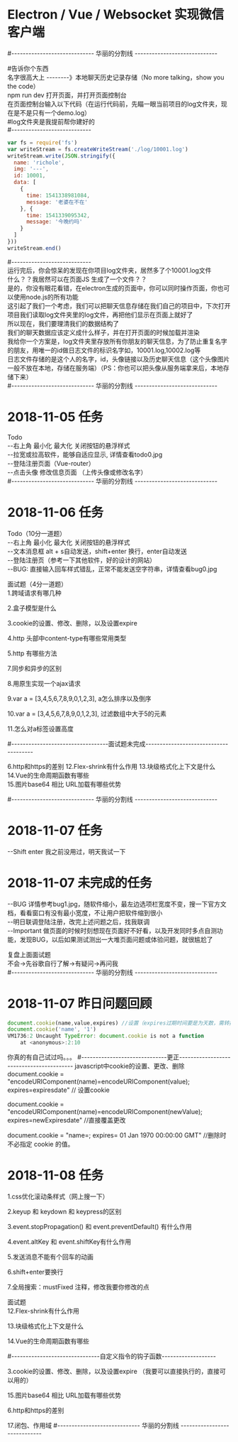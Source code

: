 # Electron / Vue / Websocket 实现微信客户端  
#----------------------------- 华丽的分割线 -----------------------------  

#告诉你个东西  
名字很高大上 --------》本地聊天历史记录存储（No more talking，show you the code）  
npm run dev 打开页面，并打开页面控制台  
在页面控制台输入以下代码（在运行代码前，先瞄一眼当前项目的log文件夹，现在是不是只有一个demo.log）  
#log文件夹是我提前帮你建好的  
#----------------------------  
```javascript
var fs = require('fs')  
var writeStream = fs.createWriteStream('./log/10001.log')  
writeStream.write(JSON.stringify({  
  name: 'richole',  
  img: '---',  
  id: 10001,  
  data: [  
    {  
      time: 1541338981084,  
      message: '老婆在不在'  
    }, {  
      time: 1541339095342,  
      message: '今晚约吗'  
    }  
  ]  
}))  
writeStream.end()  
```
#----------------------------  
运行完后，你会惊呆的发现在你项目log文件夹，居然多了个10001.log文件  
什么？？我居然可以在页面JS 生成了一个文件？？  
是的，你没有眼花看错，在electron生成的页面中，你可以同时操作页面，你也可以使用node.js的所有功能  
这引起了我们一个考虑，我们可以把聊天信息存储在我们自己的项目中，下次打开项目我们读取log文件夹里的log文件，再把他们显示在页面上就好了  
所以现在，我们要理清我们的数据结构了  
我们的聊天数据应该定义成什么样子，并在打开页面的时候加载并渲染  
我给你一个方案是，log文件夹里存放所有你朋友的聊天信息，为了防止重复名字的朋友，用唯一的id做日志文件的标识名字如，10001.log,10002.log等  
日志文件存储的是这个人的名字，id，头像链接以及历史聊天信息（这个头像图片一般不放在本地，存储在服务端）（PS：你也可以把头像从服务端拿来后，本地存储下来）  
#----------------------------- 华丽的分割线 -----------------------------  
# 2018-11-05 任务  
Todo  
--右上角 最小化 最大化 关闭按钮的悬浮样式  
--拉宽或拉高软件，能够自适应显示, 详情查看todo0.jpg  
--登陆注册页面（Vue-router）  
--点击头像 修改信息页面 （上传头像或修改名字）  
#----------------------------- 华丽的分割线 -----------------------------  
# 2018-11-06 任务  
Todo（10分一道题）  
--右上角 最小化 最大化 关闭按钮的悬浮样式 <!--已解决-->  
--文本消息框 alt + s自动发送，shift+enter 换行，enter自动发送 <!-- 【shift+enter 换行 不会！！！】 -->  
--登陆注册页（参考一下其他软件，好的设计的网站）<!-- 页面样式写好了  功能接口未对接 -->  
--BUG: 直接输入回车样式错乱，正常不能发送空字符串，详情查看bug0.jpg <!--已解决-->  
  
面试题（4分一道题）  
1.跨域请求有哪几种
<!--
第一种：JSONP，动态插入一个script标签请求跨域
<script>
function fn (res) {
    ...响应数据
}
var _script = document.createElement('script')
_script.type = 'text/javascript'
_script.src = 'https://www.xxx.com/jsonp?callback=fn'
document.head.appendChild(_script)
</script>

第二种
后端人员在处理数据请求的时候，添加允许跨域请求的相关操作，如配置
res.writeHead(200, {
    "Content-Type": "text/html; charset=UTF-8",
    "Access-Control-Allow-Origin":'http://localhost',
    'Access-Control-Allow-Methods': 'GET, POST, OPTIONS',
    'Access-Control-Allow-Headers': 'X-Requested-With, Content-Type'
});

第三种
协议代理，需要跨域的请求不在浏览器发送执行，而是发到后台服务器，由后台服务器去执行这个跨域请求，再把得到的数据响应给回前端，这样的过程。

-->
2.盒子模型是什么
<!--
在前端页面显示中，一个元素由几大部分组成，由content(元素内容)、paddding(内边距)、border(边框)、margin(外边距)组成的部分称之为CSS中元素的盒子模型。
-->
3.cookie的设置、修改、删除，以及设置expire  
<!--
cookie是有js生成
--------------错的-----------------
document.cookie(name,value,expires) //设置（expires过期时间要是为天数，需转换成有效地区日期时间）
document.cookie(name,newValue,expires) //修改，会覆盖原来相同名字的cookie的值
document.cookie(name,'',1970/01/01) //删除,cookie值为空，以及设置过期时间为初始值即可删除
--------------错的-----------------

不设置expires过期时间，则仅在浏览器关闭前有效

参数天数，转换成有效地区日期时间
var formatExpires = function (day) {
    var date = new Date()
    date.setTime(date.getTime() + (day * 24 * 60 * 60 * 1000))
    return 'expires=' + date.toGMTString() 
}
-->
4.http 头部中content-type有哪些常用类型
<!--
Content-Type来表示具体请求中的媒体类型信息。
Content-Type: [type]/[subtype]; parameter
例如： Content-Type: text/html;charset:utf-8;

application/xhtml+xml ：XHTML格式
application/xml     ： XML数据格式
application/atom+xml  ：Atom XML聚合格式    
application/json    ： JSON数据格式
application/pdf       ：pdf格式  
application/msword  ： Word文档格式
application/octet-stream ： 二进制流数据（如常见的文件下载）

application/x-www-form-urlencoded ： <form encType=””>中默认的encType，form表单数据被编码为         key/value格式发送到服务器（表单默认的提交数据的格式）
默认的。如果不指定content-type，默认使用此格式。

参数格式：key1=value1&key2=value2


text/html ： HTML格式
text/plain ：纯文本格式
text/xml ：  XML格式

image/gif ：gif图片格式
image/jpeg ：jpg图片格式
image/png：png图片格式

multipart/form-data ： 需要在表单中进行文件上传时，就需要使用该格式
-->
5.http 有哪些方法
<!--
GET获取资源
POST传输实体文本
PUT传输文件
DELETE删除文件
OPTIONS询问支持的方法
-->


7.同步和异步的区别
<!--
同步是指进程在处理一个ajax请求的时候，会阻塞进程，在请求发送后，不会往下执行下面的操作。而是一直等，等到该请求返回数据得到响应时，才继续往下解析，继续进程。异步则不是阻塞模式，在处理请求时，发送完不等待，继续往下执行其他解析操作，不影响进程的进行，等到请求有了响应数据系统会通知进行相关处理。
-->

8.用原生实现一个ajax请求
<!--
if (window.XMLHttpRequest) {
var xmlhttp = new XMLHttpRequest()
} else {
var xmlhttp = new ActiveXOject(Microsoft.XMLHttpRequest)
}
xmlhttp.open(method, url, async)

// xmlhttp.setRequestHeader('Content-type','application/json')
xmlhttp.send(JSON.stringify(data))

xmlhttp.onreadystatechange = function () {
    if (xmlhttp.readyState === 4) {
        if (xmlhttp.status === 200) {
            console.log(xmlhttp.responseText)
        }
    }
}

-->
9.var a = [3,4,5,6,7,8,9,0,1,2,3], a怎么排序以及倒序
<!--
a.sort()数组会按照字符的Unicode进行排序（把数组里面当成字符串处理）
arr.sort((a, b) => {
    return a - b //数值从小到大排序
    return b - a //数值从大到小排序
})
a.reverse()倒序
-->
10.var a = [3,4,5,6,7,8,9,0,1,2,3], 过滤数组中大于5的元素  
<!-- 
a.filter((item) => {
 return item > 5
})
-->

11.怎么对a标签设置高度
<!-- 
a {
    display: inline-block/block;
    height: ...
}
 -->

#----------------------------------面试题未完成--------------------------------------

6.http和https的差别
12.Flex-shrink有什么作用
13.块级格式化上下文是什么  
14.Vue的生命周期函数有哪些  
15.图片base64 相比 URL加载有哪些优势

#----------------------------- 华丽的分割线 -----------------------------  
# 2018-11-07 任务  
--Shift enter 我之前没用过，明天我试一下  
#  
<!-- --BUG：连续发送很多条消息，后面的消息不显示了，要出现滚动条
通过css优化滚动条样式，让他好看点   -->
<!-- --BUG .main-box为什么要有border，很不美观 详情参考bug2.jpg   -->
<!-- --BUG 默认字体使用 "Microsoft YaHei", "arial"，现在字体很难看，在我mac这里   -->

# 2018-11-07 未完成的任务
--BUG 详情参考bug1.jpg，随软件缩小，最左边选项栏宽度不变，搜一下官方文档，看看窗口有没有最小宽度，不让用户把软件缩到很小  
--明日联调登陆注册，改完上述问题之后，找我联调  
--Important 做页面的时候时刻想现在页面好不好看，以及开发同时多点自测功能，发现BUG，以后如果测试测出一大堆页面问题或体验问题，就很尴尬了  
  
复盘上面面试题  
不会->先谷歌自行了解->有疑问->再问我  
#----------------------------- 华丽的分割线 -----------------------------  

# 2018-11-07 昨日问题回顾
```javascript
document.cookie(name,value,expires) //设置（expires过期时间要是为天数，需转换成有效地区日期时间）
document.cookie('name', '1')
VM1736:2 Uncaught TypeError: document.cookie is not a function
    at <anonymous>:2:10
```
你真的有自己试过吗。。。
#------------------------------更正-----------------------------------------
javascript中cookie的设置、更改、删除
document.cookie = "encodeURIComponent(name)=encodeURIComponent(value); expires=expiresdate" // 设置cookie

document.cookie = "encodeURIComponent(name)=encodeURIComponent(newValue); expires=newExpiresdate" //直接覆盖更改

document.cookie = "name=; expires= 01 Jan 1970 00:00:00 GMT" //删除时不必指定 cookie 的值。



# 2018-11-08 任务
1.css优化滚动条样式（网上搜一下）
<!-- 滚动条样式没改 -->
2.keyup 和 keydown 和 keypress的区别  
<!-- 
keyup: 释放按键
keydown: 按下按键的时候触发
keypress: 按下按键或者释放按键的时候触发
 -->
3.event.stopPropagation() 和 event.preventDefault() 有什么作用  
<!-- 
event.stopPropagation()阻止冒泡
event.preventDefault()阻止元素本身的事件
 -->

4.event.altKey 和 event.shiftKey有什么作用  
<!-- 在事件里面获取判断是否按下了alt键或者shift键
event.altKey:true 是按下alt键
event.altKey:false 否按下alt键
event.shiftKey:true 是按下shift键
event.shiftKey:false 否按下shift键 -->

5.发送消息不能有个回车的动画  
<!-- 
在keydown事件里面判断回车(event.keyCode === 13)，阻止绑定在元素本身的事件发生event.preventDefault
 -->
6.shift+enter要换行  
<!-- 
在keydown事件里面判断回车加shift按键(event.keyCode === 13 && event.shiftKey)，实现换行
 -->

7.全局搜索：mustFixed 注释，修改我要你修改的点  
<!-- 
还有一个没改：
// mustFixed 关闭打开基本信息弹窗 这样写得不好，我暂时也没想到好方法，不过要换种写法
// 基本信息弹窗样式效果不好，仔细看微信的样式怎么实现
 -->

面试题  
12.Flex-shrink有什么作用
<!-- 用数值来定义收缩比率
作用于伸缩盒子，当盒子内元素内容的宽度之和超出盒子元素的宽度时，flex-shrink是指按一定的比例对子元素进行缩放，默认值为1
超出的部分将按照各因子的flex-shrink值相加之后计算比率来对各子元素进行收缩。
 -->
13.块级格式化上下文是什么
<!-- 
BFC
 -->

14.Vue的生命周期函数有哪些
<!-- 
beforecreate : el 和 data 并未初始化 【举个栗子：可以在这加个loading事件】
created ：完成了 data 数据的初始化，el没有【在这结束loading，还做一些初始化，实现函数自执行】
beforeMount：完成了 el 和 data 初始化
mounted：完成挂载
beforeupdate
updated
beforeDestroy
destroyed
 -->

#-------------------------------自定义指令的钩子函数-------------------

<!-- 
bind只调用一次，指令第一次绑定到元素时调用。在这里可以进行一次性的初始化设置。
inserted被绑定元素插入父节点时调用 (仅保证父节点存在，但不一定已被插入文档中)。
update
componentUpdated
unbind只调用一次，指令与元素解绑时调用。
 -->



3.cookie的设置、修改、删除，以及设置expire  （我要可以直接执行的，直接可以用的）  
<!-- 
document.cookie = "encodeURIComponent(name)=encodeURIComponent(value); expires=expiresdate" // 设置cookie

document.cookie = "encodeURIComponent(name)=encodeURIComponent(newValue); expires=newExpiresdate" //直接覆盖更改

document.cookie = "name=; expires= 01 Jan 1970 00:00:00 GMT" //删除时不必指定 cookie 的值。
 -->

15.图片base64 相比 URL加载有哪些优势

6.http和https的差别  

17.闭包、作用域
#----------------------------- 华丽的分割线 -----------------------------  
<!--   
# 未来可接受任务  
Todo（Websocket联调）  
--两次聊天消息间隔5分钟，新消息来的时候显示当前时间，详情查看todo1.jpg  
--若聊天时间为昨天，相隔的消息显示 昨天 时:分 详情查看todo2.jpg  
--若为前天及以前的信息直接显示时间 年-月-日 时:分  
--上述时间需要自己做转换（一般后台会传时间戳给你） Date.now() 或 (new Date()).getTime() 得出的一串数字就是时间戳  
--新朋友发消息给你，需要新开个聊天窗口  
上传头像先转base64
-->  

